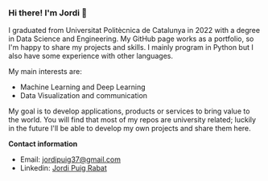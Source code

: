 ### Hi there! I'm Jordi 👋

I graduated from Universitat Politècnica de Catalunya in 2022 with a degree in Data Science and Engineering. My GitHub page works as a portfolio, so I'm happy to share my projects and skills. I mainly program in Python but I also have some experience with other languages.

My main interests are:

* Machine Learning and Deep Learning
* Data Visualization and communication

My goal is to develop applications, products or services to bring value to the world. You will find that most of my repos are university related; luckily in the future I'll be able to develop my own projects and share them here.

__Contact information__

* Email: jordipuig37@gmail.com
* Linkedin: [Jordi Puig Rabat][linkedin]

[linkedin]: https://www.linkedin.com/in/jordi-puig-rabat/
